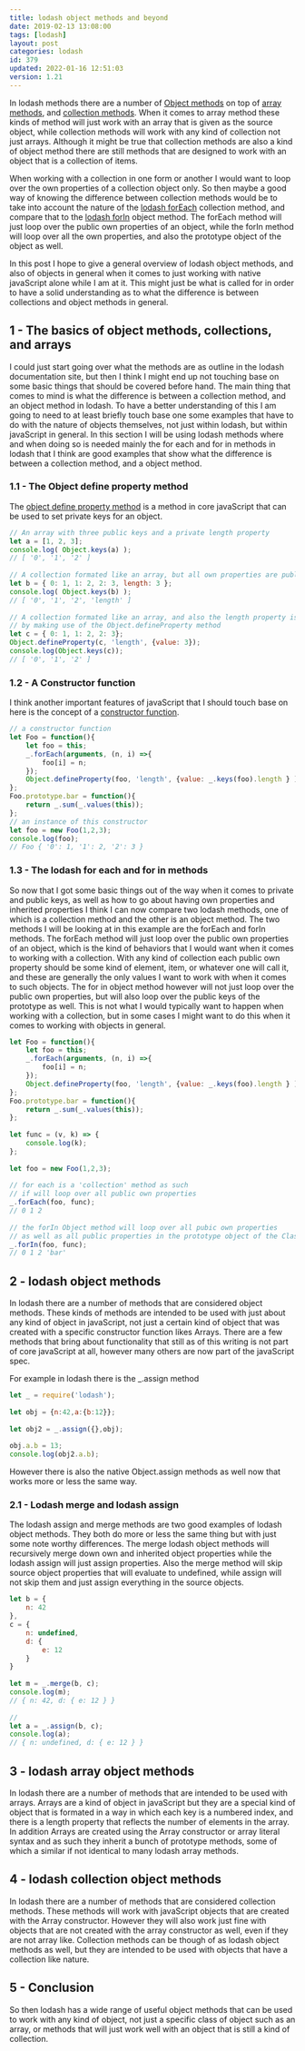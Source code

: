 ```yaml
---
title: lodash object methods and beyond
date: 2019-02-13 13:08:00
tags: [lodash]
layout: post
categories: lodash
id: 379
updated: 2022-01-16 12:51:03
version: 1.21
---
```


In lodash methods there are a number of [Object methods](https://lodash.com/docs/4.17.11#assign) on top of [array methods](/2019/02/14/lodash_array/), and [collection methods](/2022/01/14/lodash_collection/). When it comes to array method these kinds of method will just work with an array that is given as the source object, while collection methods will work with any kind of collection not just arrays. Although it might be true that collection methods are also a kind of object method there are still methods that are designed to work with an object that is a collection of items. 

When working with a collection in one form or another I would want to loop over the own properties of a collection object only. So then maybe a good way of knowing the difference between collection methods would be to take into account the nature of the [lodash forEach](/2017/11/20/lodash_foreach/) collection method, and compare that to the [lodash forIn](/2018/09/30/lodash_forin/) object method. The forEach method will just loop over the public own properties of an object, while the forIn method will loop over all the own properties, and also the prototype object of the object as well.

In this post I hope to give a general overview of lodash object methods, and also of objects in general when it comes to just working with native javaScript alone while I am at it. This might just be what is called for in order to have a solid understanding as to what the difference is between collections and object methods in general.

<!-- more -->

## 1 - The basics of object methods, collections, and arrays

I could just start going over what the methods are as outline in the lodash documentation site, but then I think I might end up not touching base on some basic things that should be covered before hand. The main thing that comes to mind is what the difference is between a collection method, and an object method in lodash. To have a better understanding of this I am going to need to at least briefly touch base one some examples that have to do with the nature of objects themselves, not just within lodash, but within javaScript in general. In this section I will be using lodash methods where and when doing so is needed mainly the for each and for in methods in lodash that I think are good examples that show what the difference is between a collection method, and a object method.

### 1.1 - The Object define property method

The [object define property method](https://developer.mozilla.org/en-US/docs/Web/JavaScript/Reference/Global_Objects/Object/defineProperty) is a method in core javaScript that can be used to set private keys for an object.

```js
// An array with three public keys and a private length property
let a = [1, 2, 3];
console.log( Object.keys(a) );
// [ '0', '1', '2' ]
 
// A collection formated like an array, but all own properties are public
let b = { 0: 1, 1: 2, 2: 3, length: 3 };
console.log( Object.keys(b) );
// [ '0', '1', '2', 'length' ]
 
// A collection formated like an array, and also the length property is made private
// by making use of the Object.defineProperty method
let c = { 0: 1, 1: 2, 2: 3};
Object.defineProperty(c, 'length', {value: 3});
console.log(Object.keys(c));
// [ '0', '1', '2' ]
```

### 1.2 - A Constructor function

I think another important features of javaScript that I should touch base on here is the concept of a [constructor function](/2019/02/27/js-javascript-constructor/).

```js
// a constructor function
let Foo = function(){
    let foo = this;
    _.forEach(arguments, (n, i) =>{
        foo[i] = n;
    });
    Object.defineProperty(foo, 'length', {value: _.keys(foo).length } );
};
Foo.prototype.bar = function(){
    return _.sum(_.values(this));
};
// an instance of this constructor
let foo = new Foo(1,2,3);
console.log(foo);
// Foo { '0': 1, '1': 2, '2': 3 }
```

### 1.3 - The lodash for each and for in methods

So now that I got some basic things out of the way when it comes to private and public keys, as well as how to go about having own properties and inherited properties I think I can now compare two lodash methods, one of which is a collection method and the other is an object method. The two methods I will be looking at in this example are the forEach and forIn methods. The forEach method will just loop over the public own properties of an object, which is the kind of behaviors that I would want when it comes to working with a collection. With any kind of collection each public own property should be some kind of element, item, or whatever one will call it, and these are generally the only values I want to work with when it comes to such objects. The for in object method however will not just loop over the public own properties, but will also loop over the public keys of the prototype as well. This is not what I would typically want to happen when working with a collection, but in some cases I might want to do this when it comes to working with objects in general.

```js
let Foo = function(){
    let foo = this;
    _.forEach(arguments, (n, i) =>{
        foo[i] = n;
    });
    Object.defineProperty(foo, 'length', {value: _.keys(foo).length } );
};
Foo.prototype.bar = function(){
    return _.sum(_.values(this));
};
 
let func = (v, k) => {
    console.log(k);
};
 
let foo = new Foo(1,2,3);
 
// for each is a 'collection' method as such
// if will loop over all public own properties
_.forEach(foo, func);
// 0 1 2
 
// the forIn Object method will loop over all pubic own properties
// as well as all public properties in the prototype object of the Class
_.forIn(foo, func);
// 0 1 2 'bar'
```

## 2 - lodash object methods

In lodash there are a number of methods that are considered object methods. These kinds of methods are intended to be used with just about any kind of object in javaScript, not just a certain kind of object that was created with a specific constructor function likes Arrays. There are a few methods that bring about functionality that still as of this writing is not part of core javaScript at all, however many others are now part of the javaScript spec. 

For example in lodash there is the \_.assign method

```js
let _ = require('lodash');
 
let obj = {n:42,a:{b:12}};
 
let obj2 = _.assign({},obj);
 
obj.a.b = 13;
console.log(obj2.a.b);
```

However there is also the native Object.assign methods as well now that works more or less the same way.

### 2.1 - Lodash merge and lodash assign

The lodash assign and merge methods are two good examples of lodash object methods. They both do more or less the same thing but with just some note worthy differences. The merge lodash object methods will recursively merge down own and inherited object properties while the lodash assign will just assign properties. Also the merge method will skip source object properties that will evaluate to undefined, while assign will not skip them and just assign everything in the source objects.

```js
let b = {
    n: 42
},
c = {
    n: undefined,
    d: {
        e: 12
    }
}
 
let m = _.merge(b, c);
console.log(m);
// { n: 42, d: { e: 12 } }
 
//
let a = _.assign(b, c);
console.log(a);
// { n: undefined, d: { e: 12 } }
```

## 3 - lodash array object methods

In lodash there are a number of methods that are intended to be used with arrays. Arrays are a kind of object in javaScript but they are a special kind of object that is formated in a way in which each key is a numbered index, and there is a length property that reflects the number of elements in the array. In addition Arrays are created using the Array constructor or array literal syntax and as such they inherit a bunch of prototype methods, some of which a similar if not identical to many lodash array methods.

## 4 - lodash collection object methods

In lodash there are a number of methods that are considered collection methods. These methods will work with javaScript objects that are created with the Array constructor. However they will also work just fine with objects that are not created with the array constructor as well, even if they are not array like. Collection methods can be though of as lodash object methods as well, but they are intended to be used with objects that have a collection like nature.


## 5 - Conclusion

So then lodash has a wide range of useful object methods that can be used to work with any kind of object, not just a specific class of object such as an array, or methods that will just work well with an object that is still a kind of collection.